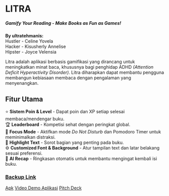 # LITRA
##### Gamify Your Reading - Make Books as Fun as Games!
**By ultratehmanis:** </br>
Hustler - Celine Yovela </br>
Hacker - Kisusherly Annelise </br>
Hipster - Joyce Velensia </br>

Litra adalah aplikasi berbasis gamifikasi yang dirancang untuk meningkatkan minat baca, khususnya bagi penghidap ADHD _(Attention Deficit Hyperactivity Disorder)_. Litra diharapkan dapat membantu pengguna membangun kebiasaan membaca dengan pengalaman yang menyenangkan.

## Fitur Utama
⭐ **Sistem Poin & Level** - Dapat poin dan XP setiap selesai membaca/mendengar buku. </br>
🏆 **Leaderboard** - Kompetisi sehat dengan peringkat global. </br>
🎯 **Focus Mode** - Aktifkan mode _Do Not Disturb_ dan Pomodoro Timer untuk meminimalkan distraksi. </br>
📌 **Highlight Text** - Sorot bagian yang penting pada buku. </br>
⚙️ **Customized Font & Background** - Atur tampilan text dan latar belakang sesuai preferensi. </br>
📝 **AI Recap** - Ringkasan otomatis untuk membantu mengingat kembali isi buku. </br>

### [Backup Link](https://drive.google.com/drive/folders/19kcuwErtT50QEb3hiMleu8uwWjiPfyGV?usp=drive_link)
[Apk](https://drive.google.com/file/d/1woXjaxYH5HqwtFvug1DJkgdIpmAd9mth/view?usp=drive_link)
[Video Demo Aplikasi](https://drive.google.com/file/d/10FpPHk4xhx1F6VFbNgu4AirndpCT4Djd/view?usp=drive_link)
[Pitch Deck](https://drive.google.com/file/d/1-qBZPVt0vzATwKwmL0WxbEMbh1cW01my/view?usp=drive_link)

